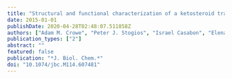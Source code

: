 ```yaml
---
title: "Structural and functional characterization of a ketosteroid transcriptional regulator of Mycobacterium tuberculosis"
date: 2015-01-01
publishDate: 2020-04-28T02:48:07.511858Z
authors: ["Adam M. Crowe", "Peter J. Stogios", "Israel Casabon", "Elena Evdokimova", "Alexei Savchenko", "Lindsay D. Eltis"]
publication_types: ["2"]
abstract: ""
featured: false
publication: "*J. Biol. Chem.*"
doi: "10.1074/jbc.M114.607481"
---
```


